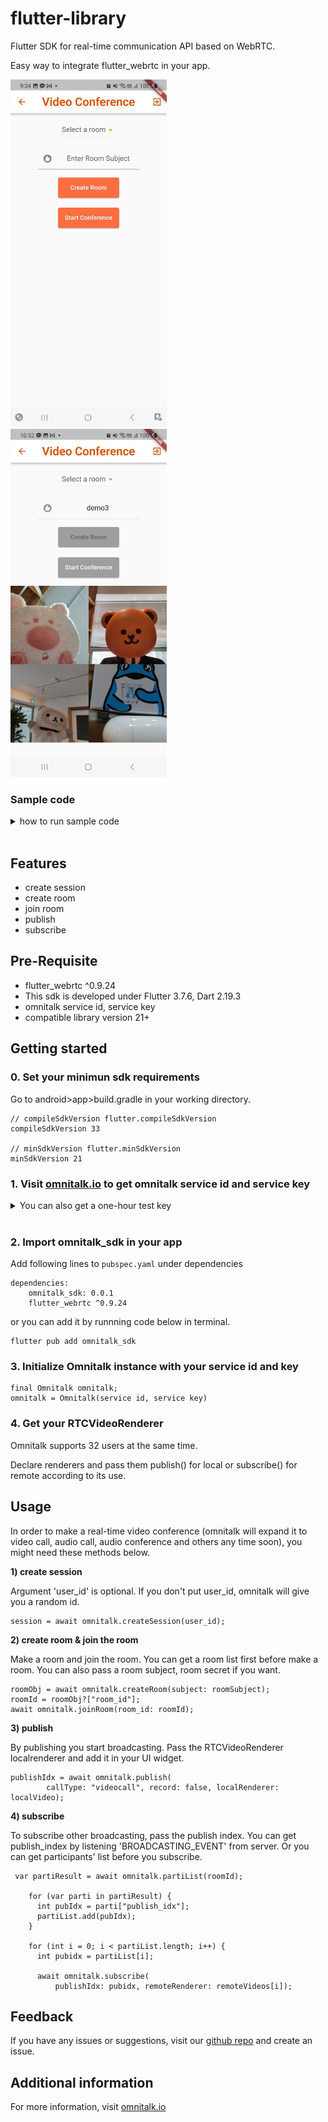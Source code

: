 # flutter-library

<!--
This README describes the package. If you publish this package to pub.dev,
this README's contents appear on the landing page for your package.

For information about how to write a good package README, see the guide for
[writing package pages](https://dart.dev/guides/libraries/writing-package-pages).

For general information about developing packages, see the Dart guide for
[creating packages](https://dart.dev/guides/libraries/create-library-packages)
and the Flutter guide for
[developing packages and plugins](https://flutter.dev/developing-packages).
-->

Flutter SDK for real-time communication API based on WebRTC.

Easy way to integrate flutter_webrtc in your app.

<div style="display:flex;">

  <div style="flex:1; margin-right:5px;">

<img src = "./img/example_2.jpg" width=250>

<img src = "./img/example_3.jpg" width=250>
</div>
</div>

### Sample code

<details> 
<summary>
how to run sample code
 </summary>
 <div>

- api_test sample is a testbed for testing functionality. You can check how each api works with it.

- video_conference is a simple app for real time video conference.

1.  download the sample
2.  open it in VSC(recommended) and run `flutter pub get`
3.  replace the service id, service key argument with active ones in lib>screen>video_conference.dart

- You can get a 1-hour test key for free

<div style="display:flex;">
  <div style="flex:1; margin-right:5px;">
    <img src="./img/api_test_sample.jpg" style="max-width:100%; width:250px;">
  </div>
  <div style="flex:1; margin-right:5px;">
    <img src="./img/example_2.jpg" style="max-width:100%; width:250px;">
  </div>
  <div style="flex:1;">
    <img src="./img/example_3.jpg" style="max-width:100%; width:250px;">
  </div>
</div>



- If you want to use the code in your app, make sure these below. The sample codes we provide already have set them and you don't need further job.

  - minimun sdk version

  android>app>build.gradle

  compileSdkVersion is 33, minSdkVersion 21

  - device permission
    - android>app>src>main>AndroidManifest.xml

  ```
  <uses-permission android:name="android.permission.CAMERA" />
  <uses-permission android:name="android.permission.INTERNET" />
  <uses-permission android:name="android.permission.READ_PHONE_STATE" />
  <uses-permission android:name="android.permission.RECORD_AUDIO" />
  <uses-permission android:name="android.permission.MODIFY_AUDIO_SETTINGS" />
  <uses-permission android:name="android.permission.ACCESS_NETWORK_STATE" />
  <uses-permission android:name="android.permission.BLUETOOTH" />
  <uses-permission android:name="android.permission.ACCESS_WIFI_STATE" />
  <uses-permission android:name="android.permission.READ_EXTERNAL_STORAGE" />
  <uses-permission android:name="android.permission.WAKE_LOCK" />
  ```

       - ios>Runner>info.plist

  ```
  <key>NSCameraUsageDescription</key>
  <string>$(PRODUCT_NAME) Camera Usage!</string>
  <key>NSMicrophoneUsageDescription</key>
  <string>$(PRODUCT_NAME) Microphone Usage!</string>
  ```

 </div>
</details>

<br>

## Features

- create session
- create room
- join room
- publish
- subscribe

## Pre-Requisite

- flutter_webrtc ^0.9.24
- This sdk is developed under Flutter 3.7.6, Dart 2.19.3
- omnitalk service id, service key
- compatible library version 21+

## Getting started

### 0. Set your minimun sdk requirements

Go to android>app>build.gradle in your working directory.

    // compileSdkVersion flutter.compileSdkVersion
    compileSdkVersion 33

    // minSdkVersion flutter.minSdkVersion
    minSdkVersion 21

### 1. Visit [omnitalk.io](https://omnitalk.io/demo/video) to get omnitalk service id and service key

<details>
<summary>
You can also get a one-hour test key
</summary>

![testkey](/img/testkey.png)

</details>
<br>

### 2. Import omnitalk_sdk in your app

Add following lines to `pubspec.yaml` under dependencies

    dependencies:
        omnitalk_sdk: 0.0.1
        flutter_webrtc ^0.9.24

or you can add it by runnning code below in terminal.

    flutter pub add omnitalk_sdk

### 3. Initialize Omnitalk instance with your service id and key

    final Omnitalk omnitalk;
    omnitalk = Omnitalk(service id, service key)

### 4. Get your RTCVideoRenderer

Omnitalk supports 32 users at the same time.

Declare renderers and pass them publish() for local or subscribe() for remote according to its use.

## Usage

In order to make a real-time video conference (omnitalk will expand it to video call, audio call, audio conference and others any time soon), you might need these methods below.

**1) create session**

Argument 'user_id' is optional. If you don't put user_id, omnitalk will give you a random id.

    session = await omnitalk.createSession(user_id);

**2) create room & join the room**

Make a room and join the room. You can get a room list first before make a room. You can also pass a room subject, room secret if you want.

    roomObj = await omnitalk.createRoom(subject: roomSubject);
    roomId = roomObj?["room_id"];
    await omnitalk.joinRoom(room_id: roomId);

**3) publish**

By publishing you start broadcasting. Pass the RTCVideoRenderer localrenderer and add it in your UI widget.

    publishIdx = await omnitalk.publish(
            callType: "videocall", record: false, localRenderer: localVideo);

**4) subscribe**

To subscribe other broadcasting, pass the publish index. You can get publish_index by listening 'BROADCASTING_EVENT' from server. Or you can get participants' list before you subscribe.

     var partiResult = await omnitalk.partiList(roomId);

        for (var parti in partiResult) {
          int pubIdx = parti["publish_idx"];
          partiList.add(pubIdx);
        }

        for (int i = 0; i < partiList.length; i++) {
          int pubidx = partiList[i];

          await omnitalk.subscribe(
              publishIdx: pubidx, remoteRenderer: remoteVideos[i]);

## Feedback

If you have any issues or suggestions, visit our [github repo](https://github.com/omnistory-labs/flutter-library.git) and create an issue.

## Additional information

For more information, visit [omnitalk.io](https://omnitalk.io)
